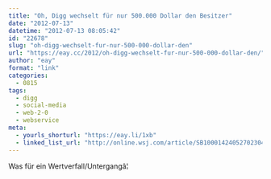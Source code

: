 ```yaml
---
title: "Oh, Digg wechselt für nur 500.000 Dollar den Besitzer"
date: "2012-07-13"
datetime: "2012-07-13 08:05:42"
id: "22678"
slug: "oh-digg-wechselt-fur-nur-500-000-dollar-den"
url: "https://eay.cc/2012/oh-digg-wechselt-fur-nur-500-000-dollar-den/"
author: "eay"
format: "link"
categories:
  - 0815
tags:
  - digg
  - social-media
  - web-2-0
  - webservice
meta:
  - yourls_shorturl: "https://eay.li/1xb"
  - linked_list_url: "http://online.wsj.com/article/SB10001424052702304373804577523181002565776.html"
---
```


Was für ein Wertverfall/Untergangâ¦
